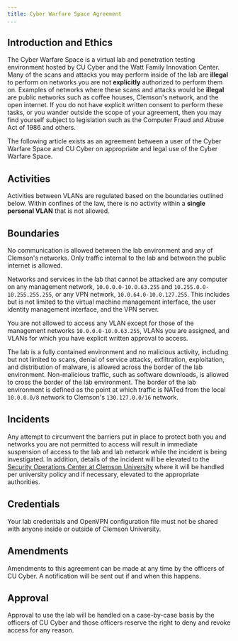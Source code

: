 ```yaml
---
title: Cyber Warfare Space Agreement
...
```



## Introduction and Ethics

The Cyber Warfare Space is a virtual lab and penetration testing environment hosted by CU Cyber and the Watt Family Innovation Center.
Many of the scans and attacks you may perform inside of the lab are **illegal** to perform on networks you are not **explicitly** authorized to perform them on.
Examples of networks where these scans and attacks would be **illegal** are public networks such as coffee houses, Clemson's network, and the open internet.
If you do not have explicit written consent to perform these tasks, or you wander outside the scope of your agreement, then you may find yourself subject to legislation such as the Computer Fraud and Abuse Act of 1986 and others.

The following article exists as an agreement between a user of the Cyber Warfare Space and CU Cyber on appropriate and legal use of the Cyber Warfare Space.


## Activities

Activities between VLANs are regulated based on the boundaries outlined below.
Within confines of the law, there is no activity within a **single personal VLAN** that is not allowed.


## Boundaries

No communication is allowed between the lab environment and any of Clemson's networks.
Only traffic internal to the lab and between the public internet is allowed.

Networks and services in the lab that cannot be attacked are any computer on any management network, `10.0.0.0-10.0.63.255` and `10.255.0.0-10.255.255.255`, or any VPN network, `10.0.64.0-10.0.127.255`.
This includes but is not limited to the virtual machine management interface, the user identity management interface, and the VPN server.

You are not allowed to access any VLAN except for those of the management networks `10.0.0.0-10.0.63.255`, VLANs you are assigned, and VLANs for which you have explicit written approval to access.

The lab is a fully contained environment and no malicious activity, including but not limited to scans, denial of service attacks, exfiltration, exploitation, and distribution of malware, is allowed across the border of the lab environment.
Non-malicious traffic, such as software downloads, is allowed to cross the border of the lab environment.
The border of the lab environment is defined as the point at which traffic is NATed from the local `10.0.0.0/8` network to Clemson's `130.127.0.0/16` network.


## Incidents

Any attempt to circumvent the barriers put in place to protect both you and networks you are not permitted to access will result in immediate suspension of access to the lab and lab network while the incident is being investigated. 
In addition, details of the incident will be elevated to the [Security Operations Center at Clemson University](https://ccit.clemson.edu/cybersecurity/operations-center/) where it will be handled per university policy and if necessary, elevated to the appropriate authorities.


## Credentials

Your lab credentials and OpenVPN configuration file must not be shared with anyone inside or outside of Clemson University.


## Amendments

Amendments to this agreement can be made at any time by the officers of CU Cyber. A notification will be sent out if and when this happens.


## Approval

Approval to use the lab will be handled on a case-by-case basis by the officers of CU Cyber and those officers reserve the right to deny and revoke access for any reason.
